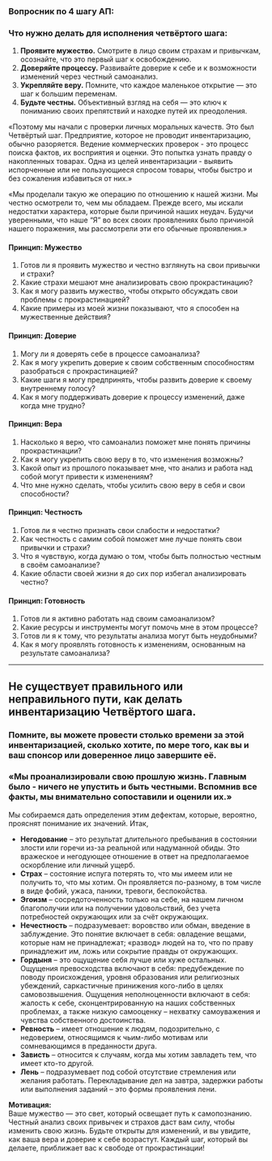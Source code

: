 ### Вопросник по 4 шагу АП:

### Что нужно делать для исполнения четвёртого шага:
1. **Проявите мужество.** Смотрите в лицо своим страхам и привычкам, осознайте, что это первый шаг к освобождению.
2. **Доверяйте процессу.** Развивайте доверие к себе и к возможности изменений через честный самоанализ.
3. **Укрепляйте веру.** Помните, что каждое маленькое открытие — это шаг к большим переменам.
4. **Будьте честны.** Объективный взгляд на себя — это ключ к пониманию своих препятствий и находке путей их преодоления.

«Поэтому мы начали с проверки личных моральных качеств. Это был
Четвёртый шаг. Предприятие, которое не проводит инвентаризацию, обычно
разоряется. Ведение коммерческих проверок - это процесс поиска фактов, их
восприятия и оценки. Это попытка узнать правду о накопленных товарах. Одна
из целей инвентаризации - выявить испорченные или не пользующиеся спросом
товары, чтобы быстро и без сожаления избавиться от них.»

«Мы проделали такую же операцию по отношению к нашей жизни. Мы
честно осмотрели то, чем мы обладаем. Прежде всего, мы искали недостатки
характера, которые были причиной наших неудач. Будучи уверенными, что наше
“Я” во всех своих проявлениях было причиной нашего поражения, мы
рассмотрели эти его обычные проявления.»

#### Принцип: **Мужество**  
1. Готов ли я проявить мужество и честно взглянуть на свои привычки и страхи?  
2. Какие страхи мешают мне анализировать свою прокрастинацию?  
3. Как я могу развить мужество, чтобы открыто обсуждать свои проблемы с прокрастинацией?  
4. Какие примеры из моей жизни показывают, что я способен на мужественные действия?

#### Принцип: **Доверие**  
1. Могу ли я доверять себе в процессе самоанализа?  
2. Как я могу укрепить доверие к своим собственным способностям разобраться с прокрастинацией?  
3. Какие шаги я могу предпринять, чтобы развить доверие к своему внутреннему голосу?  
4. Как я могу поддерживать доверие к процессу изменений, даже когда мне трудно?

#### Принцип: **Вера**  
1. Насколько я верю, что самоанализ поможет мне понять причины прокрастинации?  
2. Как я могу укрепить свою веру в то, что изменения возможны?  
3. Какой опыт из прошлого показывает мне, что анализ и работа над собой могут привести к изменениям?  
4. Что мне нужно сделать, чтобы усилить свою веру в себя и свои способности?

#### Принцип: **Честность**  
1. Готов ли я честно признать свои слабости и недостатки?  
2. Как честность с самим собой поможет мне лучше понять свои привычки и страхи?  
3. Что я чувствую, когда думаю о том, чтобы быть полностью честным в своём самоанализе?  
4. Какие области своей жизни я до сих пор избегал анализировать честно?

#### Принцип: **Готовность**  
1. Готов ли я активно работать над своим самоанализом?  
2. Какие ресурсы и инструменты могут помочь мне в этом процессе?  
3. Готов ли я к тому, что результаты анализа могут быть неудобными?  
4. Как я могу проявлять готовность к изменениям, основанным на результате самоанализа?

---

## Не существует правильного или неправильного пути, как делать инвентаризацию Четвёртого шага.

### Помните, вы можете **провести столько времени за этой инвентаризацией, сколько хотите,** по мере того, как вы и ваш спонсор или доверенное лицо завершите её.

### «Мы проанализировали свою прошлую жизнь. Главным было - ничего не упустить и быть честными. Вспомнив все факты, мы внимательно сопоставили и оценили их.»

Мы собираемся дать определения этим дефектам, которые, вероятно, прояснят понимание их значений. Итак,

- **Негодование** – это результат длительного пребывания в состоянии злости или горечи из-за реальной или надуманной обиды. Это вражеское и негодующее отношение в ответ на предполагаемое оскорбление или личный ущерб.
- **Страх** – состояние испуга потерять то, что мы имеем или не получить то, что мы хотим. Он проявляется по-разному, в том числе в виде фобий, ужаса, паники, тревоги, беспокойства.
- **Эгоизм** – сосредоточенность только на себе, на нашем личном благополучии или на получении удовольствий, без учета потребностей окружающих или за счёт окружающих.
- **Нечестность** – подразумевает: воровство или обман, введение в заблуждение. Это понятие включает в себя: овладение вещами, которые нам не принадлежат; «развод» людей на то, что по праву принадлежит им, ложь или сокрытие правды от окружающих.
- **Гордыня** – это ощущение себя лучше или хуже остальных. Ощущения превосходства включают в себя: предубеждение по поводу происхождения, уровня образования или религиозных убеждений, саркастичные принижения кого-либо в целях самовозвышения. Ощущения неполноценности включают в себя: жалость к себе, сконцентрированную на наших собственных проблемах, а также низкую самооценку – нехватку самоуважения и чувства собственного достоинства.
- **Ревность** – имеет отношение к людям, подозрительно, с недоверием, относящимся к чьим-либо мотивам или сомневающимся в преданности друга.
- **Зависть** – относится к случаям, когда мы хотим завладеть тем, что имеет кто-то другой.
- **Лень** – подразумевает под собой отсутствие стремления или желания работать.
Перекладывание дел на завтра, задержки работы или выполнения заданий – это формы проявления лени.

**Мотивация:**  
Ваше мужество — это свет, который освещает путь к самопознанию. Честный анализ своих привычек и страхов даст вам силу, чтобы изменить свою жизнь. Будьте открыты для изменений, и вы увидите, как ваша вера и доверие к себе возрастут. Каждый шаг, который вы делаете, приближает вас к свободе от прокрастинации!
